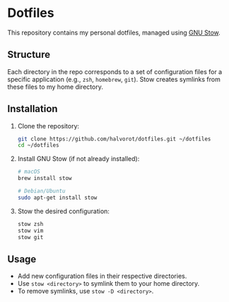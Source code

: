 # Dotfiles

This repository contains my personal dotfiles, managed using [GNU Stow](https://www.gnu.org/software/stow/).

## Structure

Each directory in the repo corresponds to a set of configuration files for a specific application (e.g., `zsh`, `homebrew`, `git`). Stow creates symlinks from these files to my home directory.

## Installation

1. Clone the repository:
    ```sh
    git clone https://github.com/halvorot/dotfiles.git ~/dotfiles
    cd ~/dotfiles
    ```

2. Install GNU Stow (if not already installed):
    ```sh
    # macOS
    brew install stow

    # Debian/Ubuntu
    sudo apt-get install stow
    ```

3. Stow the desired configuration:
    ```sh
    stow zsh
    stow vim
    stow git
    ```

## Usage

- Add new configuration files in their respective directories.
- Use `stow <directory>` to symlink them to your home directory.
- To remove symlinks, use `stow -D <directory>`.